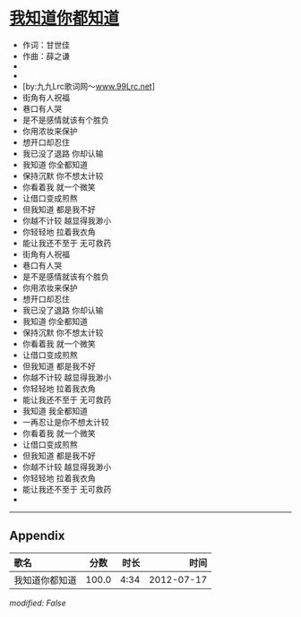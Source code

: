 # [我知道你都知道](https://music.163.com/song?id=169137)

* 作词：甘世佳
* 作曲：薛之谦
* 
* 
* [by:九九Lrc歌词网～www.99Lrc.net]
* 街角有人祝福
* 巷口有人哭
* 是不是感情就该有个胜负
* 你用浓妆来保护
* 想开口却忍住
* 我已没了退路 你却认输
* 我知道 你全都知道
* 保持沉默 你不想太计较
* 你看着我 就一个微笑
* 让借口变成煎熬
* 但我知道 都是我不好
* 你越不计较 越显得我渺小
* 你轻轻地 拉着我衣角
* 能让我还不至于 无可救药
* 街角有人祝福
* 巷口有人哭
* 是不是感情就该有个胜负
* 你用浓妆来保护
* 想开口却忍住
* 我已没了退路 你却认输
* 我知道 你全都知道
* 保持沉默 你不想太计较
* 你看着我 就一个微笑
* 让借口变成煎熬
* 但我知道 都是我不好
* 你越不计较 越显得我渺小
* 你轻轻地 拉着我衣角
* 能让我还不至于 无可救药
* 我知道 我全都知道
* 一再忍让是你不想太计较
* 你看着我 就一个微笑
* 让借口变成煎熬
* 但我知道 都是我不好
* 你越不计较 越显得我渺小
* 你轻轻地 拉着我衣角
* 能让我还不至于 无可救药
* 


---

## Appendix

|歌名|分数|时长|时间|
|:---|:---:|---:|---:|
|我知道你都知道|100.0|4:34|2012-07-17

*modified: False*